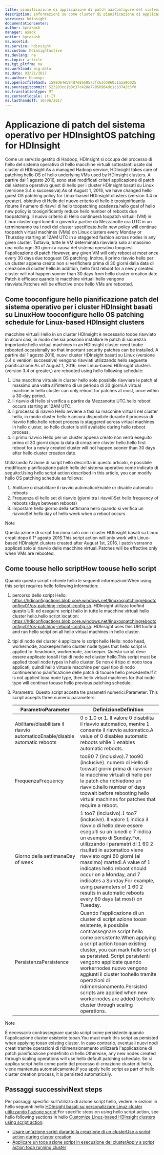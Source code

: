 ```yaml
---
title: pianificazione di applicazione di patch aaaConfigure del sistema operativo per i cluster HDInsight basati su Linux - Azure | Documenti Microsoft
description: Informazioni su come cluster di pianificazione di applicazione di patch tooconfigure del sistema operativo per HDInsight basati su Linux.
services: hdinsight
documentationcenter: 
author: bprakash
manager: asadk
editor: bprakash
ms.assetid: 
ms.service: hdinsight
ms.custom: hdinsightactive
ms.devlang: na
ms.topic: article
ms.tgt_pltfrm: na
ms.workload: big-data
ms.date: 03/21/2017
ms.author: bhanupr
ms.openlocfilehash: 1598d64e594d7e8a68573fc63dd86051a5a9d025
ms.sourcegitcommit: 523283cc1b3c37c428e77850964dc1c33742c5f0
ms.translationtype: MT
ms.contentlocale: it-IT
ms.lasthandoff: 10/06/2017
---
```

# <a name="os-patching-for-hdinsight"></a><span data-ttu-id="5dcf3-103">Applicazione di patch del sistema operativo per HDInsight</span><span class="sxs-lookup"><span data-stu-id="5dcf3-103">OS patching for HDInsight</span></span> 
<span data-ttu-id="5dcf3-104">Come un servizio gestito di Hadoop, HDInsight si occupa del processo di hello del sistema operativo di hello macchine virtuali sottostanti usate dai cluster di HDInsight.</span><span class="sxs-lookup"><span data-stu-id="5dcf3-104">As a managed Hadoop service, HDInsight takes care of patching hello OS of hello underlying VMs used by HDInsight clusters.</span></span> <span data-ttu-id="5dcf3-105">A partire dal 1 agosto 2016, sono stati modificati criteri applicazione di patch del sistema operativo guest di hello per i cluster HDInsight basati su Linux (versione 3.4 o successiva).</span><span class="sxs-lookup"><span data-stu-id="5dcf3-105">As of August 1, 2016, we have changed hello guest OS patching policy for Linux-based HDInsight clusters (version 3.4 or greater).</span></span> <span data-ttu-id="5dcf3-106">obiettivo di Hello del nuovo criterio di hello è toosignificantly ridurre il numero di riavvii di hello toopatching scadenza.</span><span class="sxs-lookup"><span data-stu-id="5dcf3-106">hello goal of hello new policy is toosignificantly reduce hello number of reboots due toopatching.</span></span> <span data-ttu-id="5dcf3-107">il nuovo criterio di Hello continuerà toopatch virtuali (VM) in Linux cluster ogni lunedì o giovedì a partire da Mezzanotte ora UTC in un termineranno tra i nodi del cluster specificato.</span><span class="sxs-lookup"><span data-stu-id="5dcf3-107">hello new policy will continue toopatch virtual machines (VMs) on Linux clusters every Monday or Thursday starting at 12AM UTC in a staggered fashion across nodes in any given cluster.</span></span> <span data-ttu-id="5dcf3-108">Tuttavia, tutte le VM determinata riavvierà solo al massimo una volta ogni 30 giorni a causa del sistema operativo tooguest l'applicazione di patch.</span><span class="sxs-lookup"><span data-stu-id="5dcf3-108">However, any given VM will only reboot at most once every 30 days due tooguest OS patching.</span></span> <span data-ttu-id="5dcf3-109">Inoltre, il primo riavvio hello per un cluster appena creato non si verificherà prima di 30 giorni dalla data di creazione di cluster hello.</span><span class="sxs-lookup"><span data-stu-id="5dcf3-109">In addition, hello first reboot for a newly created cluster will not happen sooner than 30 days from hello cluster creation date.</span></span> <span data-ttu-id="5dcf3-110">Patch è efficace quando le macchine virtuali hello vengono riavviate.</span><span class="sxs-lookup"><span data-stu-id="5dcf3-110">Patches will be effective once hello VMs are rebooted.</span></span>

## <a name="how-tooconfigure-hello-os-patching-schedule-for-linux-based-hdinsight-clusters"></a><span data-ttu-id="5dcf3-111">Come tooconfigure hello pianificazione patch del sistema operativo per i cluster HDInsight basati su Linux</span><span class="sxs-lookup"><span data-stu-id="5dcf3-111">How tooconfigure hello OS patching schedule for Linux-based HDInsight clusters</span></span>
<span data-ttu-id="5dcf3-112">macchine virtuali Hello in un cluster HDInsight è necessario toobe riavviato in alcuni casi, in modo che sia possono installare le patch di sicurezza importante.</span><span class="sxs-lookup"><span data-stu-id="5dcf3-112">hello virtual machines in an HDInsight cluster need toobe rebooted occasionally so that important security patches can be installed.</span></span> <span data-ttu-id="5dcf3-113">A partire dal 1 agosto 2016, nuovi cluster HDInsight basati su Linux (versione 3.4 o versioni successive) vengono riavviati utilizzando hello seguente pianificazione:</span><span class="sxs-lookup"><span data-stu-id="5dcf3-113">As of August 1, 2016, new Linux-based HDInsight clusters (version 3.4 or greater,) are rebooted using hello following schedule:</span></span>

1. <span data-ttu-id="5dcf3-114">Una macchina virtuale in cluster hello solo possibile riavviare le patch al massimo una volta all'interno di un periodo di 30 giorni.</span><span class="sxs-lookup"><span data-stu-id="5dcf3-114">A virtual machine in hello cluster can only reboot for patches at most, once within a 30-day period.</span></span>
2. <span data-ttu-id="5dcf3-115">il riavvio di Hello si verifica a partire da Mezzanotte UTC.</span><span class="sxs-lookup"><span data-stu-id="5dcf3-115">hello reboot occurs starting at 12AM UTC.</span></span>
3. <span data-ttu-id="5dcf3-116">il processo di riavvio Hello avviene a fasi su macchine virtuali nel cluster hello, in modo cluster hello è ancora disponibile durante il processo di riavvio hello.</span><span class="sxs-lookup"><span data-stu-id="5dcf3-116">hello reboot process is staggered across virtual machines in hello cluster, so hello cluster is still available during hello reboot process.</span></span>
4. <span data-ttu-id="5dcf3-117">il primo riavvio Hello per un cluster appena creato non verrà eseguito prima di 30 giorni dopo la data di creazione cluster hello.</span><span class="sxs-lookup"><span data-stu-id="5dcf3-117">hello first reboot for a newly created cluster will not happen sooner than 30 days after hello cluster creation date.</span></span>

<span data-ttu-id="5dcf3-118">Utilizzando l'azione di script hello descritta in questo articolo, è possibile modificare pianificazione patch hello del sistema operativo come indicato di seguito:</span><span class="sxs-lookup"><span data-stu-id="5dcf3-118">Using hello script action described in this article, you can modify hello OS patching schedule as follows:</span></span>
1. <span data-ttu-id="5dcf3-119">Abilitare o disabilitare il riavvio automatico</span><span class="sxs-lookup"><span data-stu-id="5dcf3-119">Enable or disable automatic reboots</span></span>
2. <span data-ttu-id="5dcf3-120">Frequenza di hello set di riavvio (giorni tra i riavvii)</span><span class="sxs-lookup"><span data-stu-id="5dcf3-120">Set hello frequency of reboots (days between reboots)</span></span>
3. <span data-ttu-id="5dcf3-121">Impostare hello giorno della settimana hello quando si verifica un riavvio</span><span class="sxs-lookup"><span data-stu-id="5dcf3-121">Set hello day of hello week when a reboot occurs</span></span>

> [!NOTE]
> <span data-ttu-id="5dcf3-122">Questa azione di script funziona solo con i cluster HDInsight basati su Linux creati dopo il 1° agosto 2016.</span><span class="sxs-lookup"><span data-stu-id="5dcf3-122">This script action will only work with Linux-based HDInsight clusters created after August 1st, 2016.</span></span> <span data-ttu-id="5dcf3-123">I patch verranno applicati solo al riavvio delle macchine virtuali.</span><span class="sxs-lookup"><span data-stu-id="5dcf3-123">Patches will be effective only when VMs are rebooted.</span></span> 
>

## <a name="how-toouse-hello-script"></a><span data-ttu-id="5dcf3-124">Come toouse hello script</span><span class="sxs-lookup"><span data-stu-id="5dcf3-124">How toouse hello script</span></span> 

<span data-ttu-id="5dcf3-125">Quando questo script richiede hello le seguenti informazioni:</span><span class="sxs-lookup"><span data-stu-id="5dcf3-125">When using this script requires hello following information:</span></span>
1. <span data-ttu-id="5dcf3-126">percorso dello script Hello: https://hdiconfigactions.blob.core.windows.net/linuxospatchingrebootconfigv01/os-patching-reboot-config.sh.  HDInsight utilizza toofind questo URI ed eseguire script hello in tutte le macchine virtuali hello cluster hello.</span><span class="sxs-lookup"><span data-stu-id="5dcf3-126">hello script location: https://hdiconfigactions.blob.core.windows.net/linuxospatchingrebootconfigv01/os-patching-reboot-config.sh.  HDInsight uses this URI toofind and run hello script on all hello virtual machines in hello cluster.</span></span>
  
2. <span data-ttu-id="5dcf3-127">tipi di nodo del cluster è applicare lo script hello Hello: nodo head, workernode, zookeeper.</span><span class="sxs-lookup"><span data-stu-id="5dcf3-127">hello cluster node types that hello script is applied to: headnode, workernode, zookeeper.</span></span> <span data-ttu-id="5dcf3-128">Questo script deve essere applicato tooall i tipi di nodo nel cluster hello.</span><span class="sxs-lookup"><span data-stu-id="5dcf3-128">This script must be applied tooall node types in hello cluster.</span></span> <span data-ttu-id="5dcf3-129">Se non è il tipo di nodo tooa applicati, quindi hello virtuale macchine per quel tipo di nodo continueranno pianificazione delle patch di toouse hello precedente.</span><span class="sxs-lookup"><span data-stu-id="5dcf3-129">If it is not applied tooa node type, then hello virtual machines for that node type will continue toouse hello previous patching schedule.</span></span>


3.  <span data-ttu-id="5dcf3-130">Parametro: Questo script accetta tre parametri numerici:</span><span class="sxs-lookup"><span data-stu-id="5dcf3-130">Parameter: This script accepts three numeric parameters:</span></span>

    | <span data-ttu-id="5dcf3-131">Parametro</span><span class="sxs-lookup"><span data-stu-id="5dcf3-131">Parameter</span></span> | <span data-ttu-id="5dcf3-132">Definizione</span><span class="sxs-lookup"><span data-stu-id="5dcf3-132">Definition</span></span> |
    | --- | --- |
    | <span data-ttu-id="5dcf3-133">Abilitare/disabilitare il riavvio automatico</span><span class="sxs-lookup"><span data-stu-id="5dcf3-133">Enable/disable automatic reboots</span></span> |<span data-ttu-id="5dcf3-134">0 o 1.</span><span class="sxs-lookup"><span data-stu-id="5dcf3-134">0 or 1.</span></span> <span data-ttu-id="5dcf3-135">Il valore 0 disabilita il riavvio automatico, mentre 1 consente il riavvio automatico.</span><span class="sxs-lookup"><span data-stu-id="5dcf3-135">A value of 0 disables automatic reboots while 1 enables automatic reboots.</span></span> |
    | <span data-ttu-id="5dcf3-136">Frequenza</span><span class="sxs-lookup"><span data-stu-id="5dcf3-136">Frequency</span></span> |<span data-ttu-id="5dcf3-137">too90 7 (inclusivo).</span><span class="sxs-lookup"><span data-stu-id="5dcf3-137">7 too90 (inclusive).</span></span> <span data-ttu-id="5dcf3-138">numero di Hello di toowait giorni prima di riavviare le macchine virtuali di hello per le patch che richiedono un riavvio.</span><span class="sxs-lookup"><span data-stu-id="5dcf3-138">hello number of days toowait before rebooting hello virtual machines for patches that require a reboot.</span></span> |
    | <span data-ttu-id="5dcf3-139">Giorno della settimana</span><span class="sxs-lookup"><span data-stu-id="5dcf3-139">Day of week</span></span> |<span data-ttu-id="5dcf3-140">1 too7 (inclusivo).</span><span class="sxs-lookup"><span data-stu-id="5dcf3-140">1 too7 (inclusive).</span></span> <span data-ttu-id="5dcf3-141">Il valore 1 indica il riavvio di hello deve essere eseguiti su un lunedì e 7 indica un esempio di Sunday.For, utilizzando i parametri di 1 60 2 risultati in automatico viene riavviato ogni 60 giorni (al massimo) martedì.</span><span class="sxs-lookup"><span data-stu-id="5dcf3-141">A value of 1 indicates hello reboot should occur on a Monday, and 7 indicates a Sunday.For example, using parameters of 1 60 2 results in automatic reboots every 60 days (at most) on Tuesday.</span></span> |
    | <span data-ttu-id="5dcf3-142">Persistenza</span><span class="sxs-lookup"><span data-stu-id="5dcf3-142">Persistence</span></span> |<span data-ttu-id="5dcf3-143">Quando l'applicazione di un cluster di script azione tooan esistente, è possibile contrassegnare script hello come persistente.</span><span class="sxs-lookup"><span data-stu-id="5dcf3-143">When applying a script action tooan existing cluster, you can mark hello script as persisted.</span></span> <span data-ttu-id="5dcf3-144">Script persistenti vengono applicate quando workernodes nuovo vengono aggiunti il cluster toohello tramite operazioni di ridimensionamento.</span><span class="sxs-lookup"><span data-stu-id="5dcf3-144">Persisted scripts are applied when new workernodes are added toohello cluster through scaling operations.</span></span> |

> [!NOTE]
> <span data-ttu-id="5dcf3-145">È necessario contrassegnare questo script come persistente quando l'applicazione cluster esistente tooan.</span><span class="sxs-lookup"><span data-stu-id="5dcf3-145">You must mark this script as persisted when applying tooan existing cluster.</span></span> <span data-ttu-id="5dcf3-146">In caso contrario, eventuali nuovi nodi creati tramite operazioni di ridimensionamento utilizzerà l'applicazione di patch pianificazione predefinito di hello.</span><span class="sxs-lookup"><span data-stu-id="5dcf3-146">Otherwise, any new nodes created through scaling      operations will use hello default patching schedule.</span></span>
<span data-ttu-id="5dcf3-147">Se si applica script hello come parte del processo di creazione cluster di hello, viene mantenuta automaticamente.</span><span class="sxs-lookup"><span data-stu-id="5dcf3-147">If you apply hello script as part of hello cluster creation process, it is persisted automatically.</span></span>
>

## <a name="next-steps"></a><span data-ttu-id="5dcf3-148">Passaggi successivi</span><span class="sxs-lookup"><span data-stu-id="5dcf3-148">Next steps</span></span>

<span data-ttu-id="5dcf3-149">Per passaggi specifici sull'utilizzo di azione script hello, vedere le sezioni in hello seguenti hello [HDInsight basati su personalizzare Linuz cluster utilizzando l'azione script](hdinsight-hadoop-customize-cluster-linux.md):</span><span class="sxs-lookup"><span data-stu-id="5dcf3-149">For specific steps on using hello script action, see hello following sections in hello [Customize Linuz-based HDInsight clusters using script action](hdinsight-hadoop-customize-cluster-linux.md):</span></span>

* [<span data-ttu-id="5dcf3-150">Usare un'azione script durante la creazione di un cluster</span><span class="sxs-lookup"><span data-stu-id="5dcf3-150">Use a script action during cluster creation</span></span>](hdinsight-hadoop-customize-cluster-linux.md#use-a-script-action-during-cluster-creation)
* [<span data-ttu-id="5dcf3-151">Applicare un tooa azione script in esecuzione del cluster</span><span class="sxs-lookup"><span data-stu-id="5dcf3-151">Apply a script action tooa running cluster</span></span>](hdinsight-hadoop-customize-cluster-linux.md#apply-a-script-action-to-a-running-cluster)
